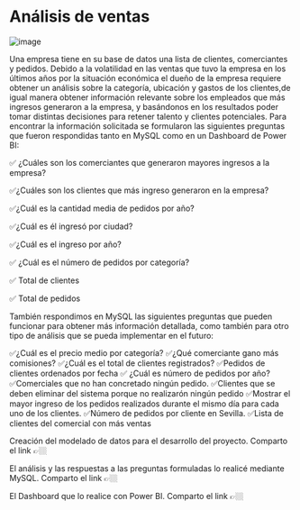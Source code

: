 # Análisis de ventas

 ![image](https://github.com/diegoanalyst/Proyecto-SQL---Power-BI/assets/142178781/78336eef-33fc-46f5-9bbe-767b675ea818)



Una empresa tiene en su base de datos una lista de clientes, comerciantes y pedidos. Debido a la volatilidad en las ventas que tuvo la empresa en los últimos años por la situación económica el dueño de la empresa requiere obtener un análisis sobre la categoría, ubicación y gastos de los clientes,de igual manera obtener información relevante sobre los empleados que más ingresos generaron a la empresa, y basándonos en los resultados poder tomar distintas decisiones para retener talento y clientes potenciales.
Para encontrar la información solicitada se formularon las siguientes preguntas que fueron respondidas tanto en MySQL como en un Dashboard de Power BI:

✅ ¿Cuáles son los comerciantes que generaron mayores ingresos a la empresa?

✅¿Cuáles son los clientes que más ingreso generaron en la empresa? 

✅¿Cuál es la cantidad media de pedidos por año?

✅¿Cuál es él ingresó por ciudad?

✅¿Cuál es el ingreso por año?

✅ ¿Cuál es el número de pedidos por categoría?

✅ Total de clientes

✅ Total de pedidos 



También respondimos en MySQL las siguientes preguntas que pueden funcionar para obtener más información detallada, como también para otro tipo de análisis que se pueda implementar en el futuro:

✅¿Cuál es el precio medio por categoría?
✅¿Qué comerciante gano más comisiones?
✅¿Cuál es el total de clientes registrados?
✅Pedidos de clientes ordenados por fecha
✅ ¿Cuál es número de pedidos por año?
✅Comerciales que no han concretado ningún pedido.
✅Clientes que se deben eliminar del sistema porque no realizarón ningún pedido
✅Mostrar el mayor ingreso de los pedidos realizados durante el mismo día para cada uno de los clientes.
✅Número de pedidos por cliente en Sevilla.
✅Lista de clientes del comercial con más ventas

Creación del modelado de datos para el desarrollo del proyecto. Comparto el link 👉🏼

El análisis y las respuestas a las preguntas formuladas lo realicé mediante MySQL. Comparto el link 👉🏼

El Dashboard que lo realice con Power BI. Comparto el link 👉🏼

